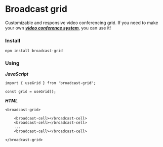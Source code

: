 # Broadcast grid

Customizable and responsive video conferencing grid. If you need to make your own [***video conference system***](https://en.wikipedia.org/wiki/Videotelephony), you can use it!

### Install

```
npm install broadcast-grid
```

### Using

***JavaScript***
```
import { useGrid } from 'broadcast-grid';

const grid = useGrid();

```
***HTML***

```
<broadcast-grid>

	<broadcast-cell></broadcast-cell>
	<broadcast-cell></broadcast-cell>
	...
	<broadcast-cell></broadcast-cell>

</broadcast-grid>
```